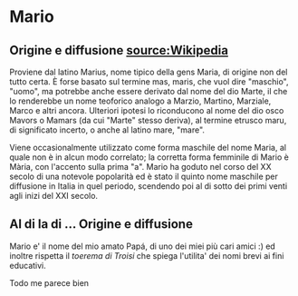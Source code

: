 # Mario

## Origine e diffusione [source:Wikipedia](https://it.wikipedia.org/wiki/Mario_(nome))
Proviene dal latino Marius, nome tipico della gens Maria, di origine non del tutto certa. 
È forse basato sul termine mas, maris, che vuol dire "maschio", "uomo", ma potrebbe anche essere derivato dal nome del dio Marte, il che lo renderebbe un nome teoforico analogo a Marzio, Martino, Marziale, Marco e altri ancora. Ulteriori ipotesi lo riconducono al nome del dio osco Mavors o Mamars (da cui "Marte" stesso deriva), al termine etrusco maru, di significato incerto, o anche al latino mare, "mare".

Viene occasionalmente utilizzato come forma maschile del nome Maria, al quale non è in alcun modo correlato; la corretta forma femminile di Mario è Mària, con l'accento sulla prima "a". Mario ha goduto nel corso del XX secolo di una notevole popolarità ed è stato il quinto nome maschile per diffusione in Italia in quel periodo, scendendo poi al di sotto dei primi venti agli inizi del XXI secolo.


## Al di la di ... **Origine e diffusione**
Mario e' il nome del mio amato Papá, di uno dei miei più cari amici :) ed inoltre rispetta il *toerema di Troisi* che spiega l'utilita' dei nomi brevi ai fini educativi. 

Todo me parece bien
